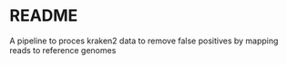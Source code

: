 # README
A pipeline to proces kraken2 data to remove false positives by mapping reads to reference genomes
